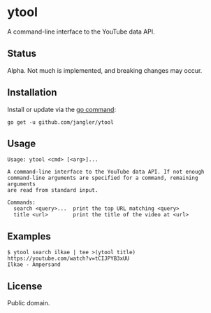 ytool
=====
A command-line interface to the YouTube data API.

Status
------
Alpha. Not much is implemented, and breaking changes may occur.

Installation
------------
Install or update via the [go command](http://golang.org/cmd/go/):

	go get -u github.com/jangler/ytool

<!-- TODO: mention binary releases once they're available -->

Usage
-----
	Usage: ytool <cmd> [<arg>]...

	A command-line interface to the YouTube data API. If not enough
	command-line arguments are specified for a command, remaining arguments
	are read from standard input.

	Commands:
	  search <query>...  print the top URL matching <query>
	  title <url>        print the title of the video at <url>

Examples
--------
	$ ytool search ilkae | tee >(ytool title)
	https://youtube.com/watch?v=tCIJPYB3xUU
	Ilkae - Ampersand

License
-------
Public domain.
